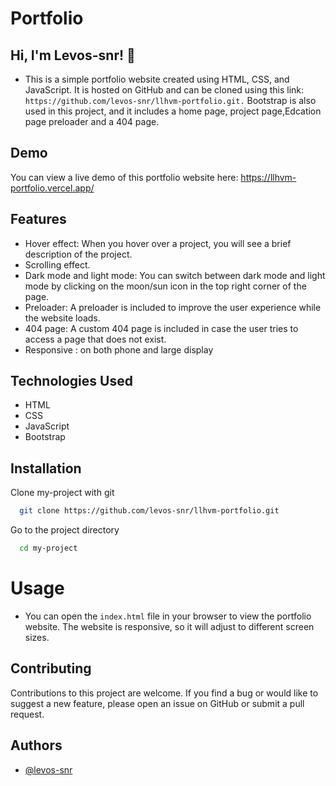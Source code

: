 # Portfolio
## Hi, I'm Levos-snr! 👋

- This is a simple portfolio website created using HTML, CSS, and JavaScript. It is hosted on GitHub and can be cloned using this link: `https://github.com/levos-snr/llhvm-portfolio.git.` Bootstrap is also used in this project, and it includes a home page, project page,Edcation page preloader and a 404 page.

## Demo

You can view a live demo of this portfolio website here: https://llhvm-portfolio.vercel.app/

## Features

- Hover effect: When you hover over a project, you will see a brief description of the project.
- Scrolling effect.
- Dark mode and light mode: You can switch between dark mode and light mode by clicking on the moon/sun icon in the top right corner of the page.
- Preloader: A preloader is included to improve the user experience while the website loads.
- 404 page: A custom 404 page is included in case the user tries to access a page that does not exist.
- Responsive : on both phone and large display


## Technologies Used
- HTML
- CSS
- JavaScript
- Bootstrap

## Installation
Clone my-project with git 

```bash
  git clone https://github.com/levos-snr/llhvm-portfolio.git
```

Go to the project directory

```bash
  cd my-project
```



# Usage
- You can open the `index.html` file in your browser to view the portfolio website. The website is responsive, so it will adjust to different screen sizes.

## Contributing
Contributions to this project are welcome. If you find a bug or would like to suggest a new feature, please open an issue on GitHub or submit a pull request.


## Authors

- [@levos-snr](https://github.com/levos-snr)


